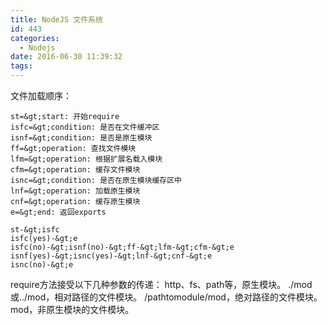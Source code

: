 ```yaml
---
title: NodeJS 文件系统
id: 443
categories:
  - Nodejs
date: 2016-06-30 11:39:32
tags:
---
```


文件加载顺序：

    st=&gt;start: 开始require
    isfc=&gt;condition: 是否在文件缓冲区
    isnf=&gt;condition: 是否是原生模块
    ff=&gt;operation: 查找文件模块
    lfm=&gt;operation: 根据扩展名载入模块
    cfm=&gt;operation: 缓存文件模块
    isnc=&gt;condition: 是否在原生模块缓存区中
    lnf=&gt;operation: 加载原生模块
    cnf=&gt;operation: 缓存原生模块
    e=&gt;end: 返回exports

    st-&gt;isfc
    isfc(yes)-&gt;e
    isfc(no)-&gt;isnf(no)-&gt;ff-&gt;lfm-&gt;cfm-&gt;e
    isnf(yes)-&gt;isnc(yes)-&gt;lnf-&gt;cnf-&gt;e
    isnc(no)-&gt;e

require方法接受以下几种参数的传递：
http、fs、path等，原生模块。
./mod或../mod，相对路径的文件模块。
/pathtomodule/mod，绝对路径的文件模块。
mod，非原生模块的文件模块。